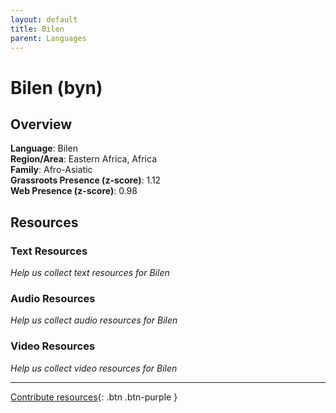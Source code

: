 ```yaml
---
layout: default
title: Bilen
parent: Languages
---
```


# Bilen (byn)

## Overview

**Language**: Bilen  
**Region/Area**: Eastern Africa, Africa  
**Family**: Afro-Asiatic  
**Grassroots Presence (z-score)**: 1.12  
**Web Presence (z-score)**: 0.98  

## Resources

### Text Resources
*Help us collect text resources for Bilen*

### Audio Resources
*Help us collect audio resources for Bilen*

### Video Resources
*Help us collect video resources for Bilen*

---

[Contribute resources](https://forms.office.com/e/1SfLJx3u1r){: .btn .btn-purple }
